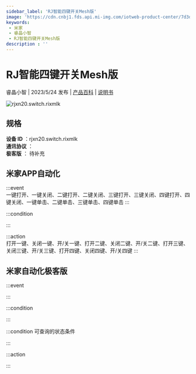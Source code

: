 ```yaml
---
sidebar_label: 'RJ智能四键开关Mesh版'
image: 'https://cdn.cnbj1.fds.api.mi-img.com/iotweb-product-center/7d3d321affb8997e829d79e71996a059_1680519740353.png?GalaxyAccessKeyId=AKVGLQWBOVIRQ3XLEW&Expires=9223372036854775807&Signature=2Sn1WC1qyzhXT5ADr+y9qfyjOlA='
keywords: 
 - 米家
 - 睿晶小智
 - RJ智能四键开关Mesh版
description : ''
---
```

# RJ智能四键开关Mesh版

睿晶小智 | 2023/5/24 发布 | [产品百科](https://home.mi.com/webapp/content/baike/product/index.html?model=rjxn20.switch.rixmlk/) | [说明书](https://home.mi.com/views/introduction.html?model=rjxn20.switch.rixmlk&region=cn)

![rjxn20.switch.rixmlk](https://cdn.cnbj1.fds.api.mi-img.com/iotweb-product-center/7d3d321affb8997e829d79e71996a059_1680519740353.png?GalaxyAccessKeyId=AKVGLQWBOVIRQ3XLEW&Expires=9223372036854775807&Signature=2Sn1WC1qyzhXT5ADr+y9qfyjOlA=)

## 规格  
> 
**设备 ID** ：rjxn20.switch.rixmlk  
**通讯协议** ：  
**极客版**  ： 待补充 


## 米家APP自动化  

:::event  
一键打开、一键关闭、二键打开、二键关闭、三键打开、三键关闭、四键打开、四键关闭、一键单击、二键单击、三键单击、四键单击
:::

:::condition  

:::

:::action   
打开一键、关闭一键、开/关一键、打开二键、关闭二键、开/关二键、打开三键、关闭三键、开/关三键、打开四键、关闭四键、开/关四键
:::

## 米家自动化极客版  

:::event  

:::

:::condition  

:::

:::condition 可查询的状态条件  

:::

:::action  

:::

        
